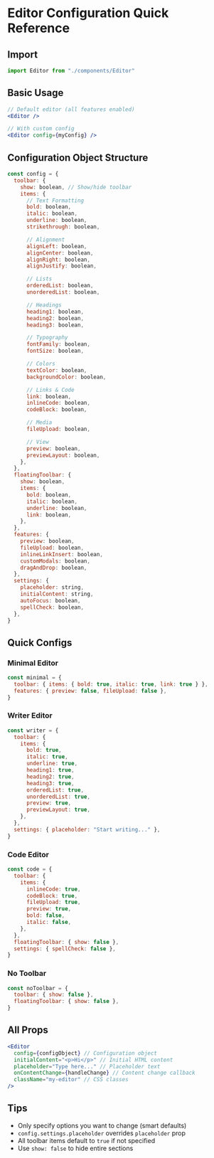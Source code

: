 # Editor Configuration Quick Reference

## Import

```jsx
import Editor from "./components/Editor"
```

## Basic Usage

```jsx
// Default editor (all features enabled)
<Editor />

// With custom config
<Editor config={myConfig} />
```

## Configuration Object Structure

```jsx
const config = {
  toolbar: {
    show: boolean, // Show/hide toolbar
    items: {
      // Text Formatting
      bold: boolean,
      italic: boolean,
      underline: boolean,
      strikethrough: boolean,

      // Alignment
      alignLeft: boolean,
      alignCenter: boolean,
      alignRight: boolean,
      alignJustify: boolean,

      // Lists
      orderedList: boolean,
      unorderedList: boolean,

      // Headings
      heading1: boolean,
      heading2: boolean,
      heading3: boolean,

      // Typography
      fontFamily: boolean,
      fontSize: boolean,

      // Colors
      textColor: boolean,
      backgroundColor: boolean,

      // Links & Code
      link: boolean,
      inlineCode: boolean,
      codeBlock: boolean,

      // Media
      fileUpload: boolean,

      // View
      preview: boolean,
      previewLayout: boolean,
    },
  },
  floatingToolbar: {
    show: boolean,
    items: {
      bold: boolean,
      italic: boolean,
      underline: boolean,
      link: boolean,
    },
  },
  features: {
    preview: boolean,
    fileUpload: boolean,
    inlineLinkInsert: boolean,
    customModals: boolean,
    dragAndDrop: boolean,
  },
  settings: {
    placeholder: string,
    initialContent: string,
    autoFocus: boolean,
    spellCheck: boolean,
  },
}
```

## Quick Configs

### Minimal Editor

```jsx
const minimal = {
  toolbar: { items: { bold: true, italic: true, link: true } },
  features: { preview: false, fileUpload: false },
}
```

### Writer Editor

```jsx
const writer = {
  toolbar: {
    items: {
      bold: true,
      italic: true,
      underline: true,
      heading1: true,
      heading2: true,
      heading3: true,
      orderedList: true,
      unorderedList: true,
      preview: true,
      previewLayout: true,
    },
  },
  settings: { placeholder: "Start writing..." },
}
```

### Code Editor

```jsx
const code = {
  toolbar: {
    items: {
      inlineCode: true,
      codeBlock: true,
      fileUpload: true,
      preview: true,
      bold: false,
      italic: false,
    },
  },
  floatingToolbar: { show: false },
  settings: { spellCheck: false },
}
```

### No Toolbar

```jsx
const noToolbar = {
  toolbar: { show: false },
  floatingToolbar: { show: false },
}
```

## All Props

```jsx
<Editor
  config={configObject} // Configuration object
  initialContent="<p>Hi</p>" // Initial HTML content
  placeholder="Type here..." // Placeholder text
  onContentChange={handleChange} // Content change callback
  className="my-editor" // CSS classes
/>
```

## Tips

- Only specify options you want to change (smart defaults)
- `config.settings.placeholder` overrides `placeholder` prop
- All toolbar items default to `true` if not specified
- Use `show: false` to hide entire sections
